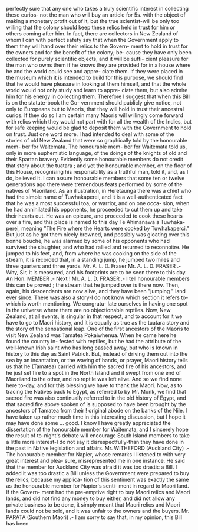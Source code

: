 perfectly sure that any one who takes a truly scientific interest in collecting these curios- not the man who will buy an article for 5s. with the object of making a monetary profit out of it, but the true scientist-will be only too willing that the colony should keep these relics held in trust for him or others coming after him. In fact, there are collectors in New Zealand of whom I can with perfect safety say that when the Government apply to them they will hand over their relics to the Govern- ment to hold in trust for the owners and for the benefit of the colony; be- cause they have only been collected for purely scientific objects, and it will be suffi- cient pleasure for the man who owns them if he knows they are provided for in a house where he and the world could see and appre- ciate them. If they were placed in the museum which it is intended to build for this purpose, we should find that he would have pleasure in looking at them himself, and that the whole world would not only study and learn to appre- ciate them, but also admire him for his energy in collecting them. Therefore I suggest that when this Bill is on the statute-book the Go- vernment should publicly give notice, not only to Europeans but to Maoris, that they will hold in trust their ancestral curios. If they do so I am certain many Maoris will willingly come forward with relics which they would not part with for all the wealth of the Indies, but for safe keeping would be glad to deposit them with the Government to hold on trust. Just one word more. I had intended to deal with some of the stories of old New Zealand that were so graphically told by the honourable mem- ber for Waitemata. The honourable mem- ber for Waitemata told us, only in more euphemistic language, of the doings of the knights of old and their Spartan bravery. Evidently some honourable members do not credit that story about the tuatara ; and yet the honourable member, on the floor of this House, recognising his responsibility as a truthful man, told it, and, as I do, believed it. I can assure honourable members that some ten or twelve generations ago there were tremendous feats performed by some of the natives of Maoriland. As an illustration, in Heretaunga there was a chief who had the simple name of Tuwhakaperei, and it is a well-authenticated fact that he was a most successful toa, or warrior, and on one occa- sion, when he had annihilated his opponents, he proceeded to cut them up and take their hearts out. He was an epicure, and proceeded to cook these hearts over a fire, and this place is named to this day Te Ahimanawa a Tuwhaka- perei, meaning "The Fire where the Hearts were cooked by Tuwhakaperci." But just as he got them nicely browned, and possibly was gloating over this bonne bouche, he was alarmed by some of his opponents who had survived the slaughter, and who had rallied and returned to reconnoitre. He jumped to his feet, and, from where he was cooking on the side of the stream, it is recorded that, in a standing jump, he jumped two miles and three quarters and three yards. Mr. A. L. D. Fraser Mr. A. L. D. FRASER .- Why, Sir, it is measured, and his footprints are to be seen there to this day. An Hon. MEMBER .- Next ! Mr. A. L. D. FRASER .- I tell honourable members this can be proved ; the stream that he jumped over is there now. Then, again, his descendants are now alive, and they have been "jumping " land ever since. There was also a story-I do not know which section it refers to-which is worth mentioning. We congratu- late ourselves in having one spot in the universe where there are no objectionable reptiles. Now, New Zealand, at all events, is singular in that respect, and to account for it we have to go to Maori history, and it is equally as true as the tuatara story and the story of the sensational leap. One of the first ancestors of the Maoris to visit New Zealand was Tamatea Pokaiwhenua. When he came here he found the country in- fested with reptiles, but he had the attribute of the well-known Irish saint who has long passed away, but who is known in history to this day as Saint Patrick. But, instead of driving them out into the sea by an incantation, or the waving of hands, or prayer, Maori history tells us that he (Tamatea) carried with him the sacred fire of his ancestors, and he just set fire to a spot in the North Island and it swept from one end of Maoriland to the other, and no reptile was left alive. And so we find none here to-day, and for this blessing we have to thank the Maori. Now, as to tracing the Natives back to Egypt, as referred to by Mr. Monk, we find that sacred fire was also continually referred to in the old history of Egypt, and that sacred fire above spoken of is supposed to have been brought by the ancestors of Tamatea from their ! original abode on the banks of the Nile. I have taken up rather much time in this interesting discussion, but I hope it may have done some ... good. I know I have greatly appreciated the dissertation of the honourable member for Waitemata, and I sincerely hope the result of to-night's debate will encourage South Island members to take a little more interest-I do not say it disrespectfully-than they have done in the past in Native legislation and affairs. Mr. WITHEFORD (Auckland City) .- The honourable member for Napier, whose remarks I listened to with very great interest and plea- sure, misrepresented me in one instance. He said that the member for Auckland City was afraid it was too drastic a Bill. I added it was too drastic a Bill unless the Government were prepared to buy the relics, because my applica- tion of this sentiment was exactly the same as the honourable member for Napier's senti- ment in regard to Maori land. If the Govern- ment had the pre-emptive right to buy Maori relics and Maori lands, and did not find any money to buy either, and did not allow any private business to be done, it simply meant that Maori relics and Maori lands could not be sold, and it was unfair to the owners and the buyers. Mr. PARATA (Southern Maori) .- I am sorry to say that, in my opinion, this Bill has been 